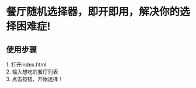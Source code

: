 <h1>餐厅随机选择器，即开即用，解决你的选择困难症!</h1>
<h2>使用步骤</h2>
1. 打开index.html</br>
2. 输入想吃的餐厅列表</br>
3. 点击按钮，开始选择！</br>
